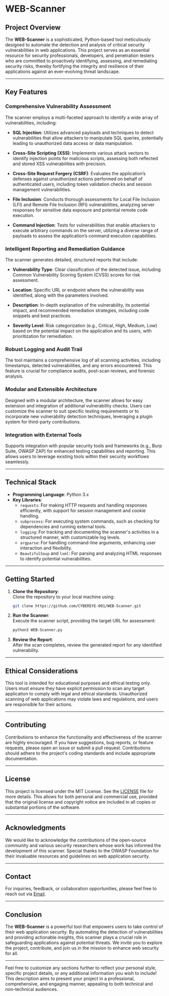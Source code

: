 # WEB-Scanner

## Project Overview
The **WEB-Scanner** is a sophisticated, Python-based tool meticulously designed to automate the detection and analysis of critical security vulnerabilities in web applications. This project serves as an essential resource for security professionals, developers, and penetration testers who are committed to proactively identifying, assessing, and remediating security risks, thereby fortifying the integrity and resilience of their applications against an ever-evolving threat landscape.

---

## Key Features

### Comprehensive Vulnerability Assessment
The scanner employs a multi-faceted approach to identify a wide array of vulnerabilities, including:

- **SQL Injection**: Utilizes advanced payloads and techniques to detect vulnerabilities that allow attackers to manipulate SQL queries, potentially leading to unauthorized data access or data manipulation.
  
- **Cross-Site Scripting (XSS)**: Implements various attack vectors to identify injection points for malicious scripts, assessing both reflected and stored XSS vulnerabilities with precision.

- **Cross-Site Request Forgery (CSRF)**: Evaluates the application’s defenses against unauthorized actions performed on behalf of authenticated users, including token validation checks and session management vulnerabilities.

- **File Inclusion**: Conducts thorough assessments for Local File Inclusion (LFI) and Remote File Inclusion (RFI) vulnerabilities, analyzing server responses for sensitive data exposure and potential remote code execution.

- **Command Injection**: Tests for vulnerabilities that enable attackers to execute arbitrary commands on the server, utilizing a diverse range of payloads to assess the application’s command execution capabilities.

### Intelligent Reporting and Remediation Guidance
The scanner generates detailed, structured reports that include:

- **Vulnerability Type**: Clear classification of the detected issue, including Common Vulnerability Scoring System (CVSS) scores for risk assessment.

- **Location**: Specific URL or endpoint where the vulnerability was identified, along with the parameters involved.

- **Description**: In-depth explanation of the vulnerability, its potential impact, and recommended remediation strategies, including code snippets and best practices.

- **Severity Level**: Risk categorization (e.g., Critical, High, Medium, Low) based on the potential impact on the application and its users, with prioritization for remediation.

### Robust Logging and Audit Trail
The tool maintains a comprehensive log of all scanning activities, including timestamps, detected vulnerabilities, and any errors encountered. This feature is crucial for compliance audits, post-scan reviews, and forensic analysis.

### Modular and Extensible Architecture
Designed with a modular architecture, the scanner allows for easy extension and integration of additional vulnerability checks. Users can customize the scanner to suit specific testing requirements or to incorporate new vulnerability detection techniques, leveraging a plugin system for third-party contributions.

### Integration with External Tools
Supports integration with popular security tools and frameworks (e.g., Burp Suite, OWASP ZAP) for enhanced testing capabilities and reporting. This allows users to leverage existing tools within their security workflows seamlessly.

---

## Technical Stack

- **Programming Language**: Python 3.x
- **Key Libraries**:
  - `requests`: For making HTTP requests and handling responses efficiently, with support for session management and cookie handling.
  - `subprocess`: For executing system commands, such as checking for dependencies and running external tools.
  - `logging`: For tracking and documenting the scanner's activities in a structured manner, with customizable log levels.
  - `argparse`: For handling command-line arguments, enhancing user interaction and flexibility.
  - `BeautifulSoup` and `lxml`: For parsing and analyzing HTML responses to identify potential vulnerabilities.

---

## Getting Started

1. **Clone the Repository**:  
   Clone the repository to your local machine using:
   ```bash
   git clone https://github.com/CYBEREYE-001/WEB-Scanner.git
   ```

2. **Run the Scanner**:  
   Execute the scanner script, providing the target URL for assessment:
   ```bash
   python3 WEB-Scanner.py
   ```

3. **Review the Report**:  
   After the scan completes, review the generated report for any identified vulnerability.

---

## Ethical Considerations
This tool is intended for educational purposes and ethical testing only. Users must ensure they have explicit permission to scan any target application to comply with legal and ethical standards. Unauthorized scanning of web applications may violate laws and regulations, and users are responsible for their actions.

---

## Contributing
Contributions to enhance the functionality and effectiveness of the scanner are highly encouraged. If you have suggestions, bug reports, or feature requests, please open an issue or submit a pull request. Contributions should adhere to the project's coding standards and include appropriate documentation.

---

## License
This project is licensed under the MIT License. See the [LICENSE](LICENSE) file for more details. This allows for both personal and commercial use, provided that the original license and copyright notice are included in all copies or substantial portions of the software.

---

## Acknowledgments
We would like to acknowledge the contributions of the open-source community and various security researchers whose work has informed the development of this scanner. Special thanks to the OWASP Foundation for their invaluable resources and guidelines on web application security.

---

## Contact
For inquiries, feedback, or collaboration opportunities, please feel free to reach out via [Email](noname214230@proton.me).

---

## Conclusion
The **WEB-Scanner** is a powerful tool that empowers users to take control of their web application security. By automating the detection of vulnerabilities and providing actionable insights, this scanner plays a crucial role in safeguarding applications against potential threats. We invite you to explore the project, contribute, and join us in the mission to enhance web security for all.

---

Feel free to customize any sections further to reflect your personal style, specific project details, or any additional information you wish to include! This description aims to present your project in a professional, comprehensive, and engaging manner, appealing to both technical and non-technical audiences.
